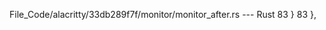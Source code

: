 File_Code/alacritty/33db289f7f/monitor/monitor_after.rs --- Rust
83                 }                                                                                                                                         83                 },

